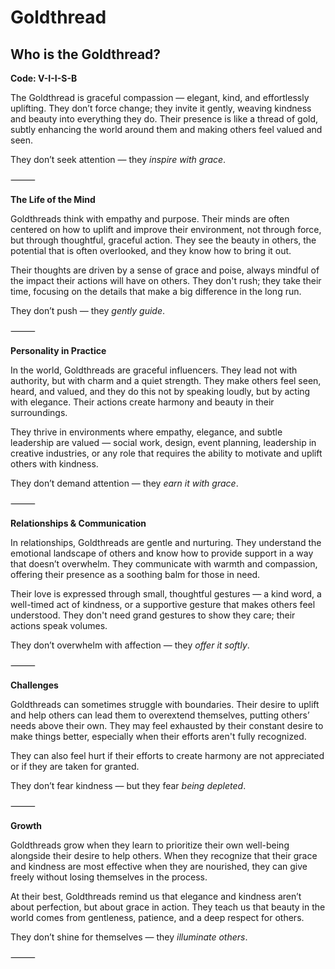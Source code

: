 # Goldthread
## Who is the Goldthread?
**Code: V-I-I-S-B**

The Goldthread is graceful compassion — elegant, kind, and effortlessly uplifting. They don’t force change; they invite it gently, weaving kindness and beauty into everything they do. Their presence is like a thread of gold, subtly enhancing the world around them and making others feel valued and seen.

They don’t seek attention — they *inspire with grace*.

⸻

**The Life of the Mind**

Goldthreads think with empathy and purpose. Their minds are often centered on how to uplift and improve their environment, not through force, but through thoughtful, graceful action. They see the beauty in others, the potential that is often overlooked, and they know how to bring it out.

Their thoughts are driven by a sense of grace and poise, always mindful of the impact their actions will have on others. They don't rush; they take their time, focusing on the details that make a big difference in the long run.

They don’t push — they *gently guide*.

⸻

**Personality in Practice**

In the world, Goldthreads are graceful influencers. They lead not with authority, but with charm and a quiet strength. They make others feel seen, heard, and valued, and they do this not by speaking loudly, but by acting with elegance. Their actions create harmony and beauty in their surroundings.

They thrive in environments where empathy, elegance, and subtle leadership are valued — social work, design, event planning, leadership in creative industries, or any role that requires the ability to motivate and uplift others with kindness.

They don’t demand attention — they *earn it with grace*.

⸻

**Relationships & Communication**

In relationships, Goldthreads are gentle and nurturing. They understand the emotional landscape of others and know how to provide support in a way that doesn’t overwhelm. They communicate with warmth and compassion, offering their presence as a soothing balm for those in need.

Their love is expressed through small, thoughtful gestures — a kind word, a well-timed act of kindness, or a supportive gesture that makes others feel understood. They don't need grand gestures to show they care; their actions speak volumes.

They don’t overwhelm with affection — they *offer it softly*.

⸻

**Challenges**

Goldthreads can sometimes struggle with boundaries. Their desire to uplift and help others can lead them to overextend themselves, putting others’ needs above their own. They may feel exhausted by their constant desire to make things better, especially when their efforts aren't fully recognized.

They can also feel hurt if their efforts to create harmony are not appreciated or if they are taken for granted.

They don’t fear kindness — but they fear *being depleted*.

⸻

**Growth**

Goldthreads grow when they learn to prioritize their own well-being alongside their desire to help others. When they recognize that their grace and kindness are most effective when they are nourished, they can give freely without losing themselves in the process.

At their best, Goldthreads remind us that elegance and kindness aren’t about perfection, but about grace in action. They teach us that beauty in the world comes from gentleness, patience, and a deep respect for others.

They don’t shine for themselves — they *illuminate others*.

⸻

